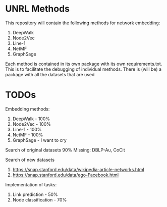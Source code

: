# UNRL Methods
This repository will contain the following methods for network embedding:
1. DeepWalk
2. Node2Vec
3. Line-1
4. NetMF
5. GraphSage

Each method is contained in its own package with its own requirements.txt. This is to facilitate the debugging of individual methods. There is (will be) a package with all the datasets that are used

# TODOs
Embedding methods:
1. DeepWalk - 100%
2. Node2Vec - 100%
3. Line-1 - 100%
4. NetMF - 100%
5. GraphSage - I want to cry

Search of original datasets 90%
Missing: DBLP-Au, CoCit

Search of new datasets
1. https://snap.stanford.edu/data/wikipedia-article-networks.html
2. https://snap.stanford.edu/data/ego-Facebook.html

Implementation of tasks:
1. Link prediction - 50%
2. Node classification - 70%
